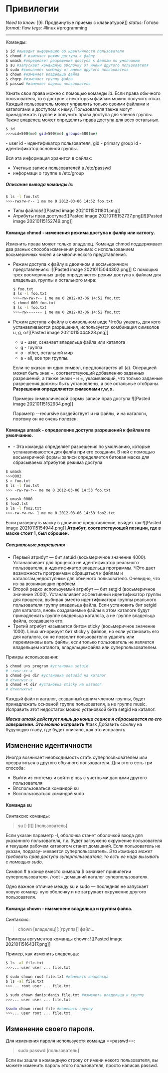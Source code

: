 # Привилегии
*Need to know:* [[6. Продвинутые приемы с клавиатурой]]
*status:* Готово
*format:* flow
*tegs:* #linux #programming

---

Команды:
```bash
$ id #выводит информацию об идентичности пользователя
$ chmod # изменяет режим доступа к файлу
$ umask #определяет разрешения доступа к файлам по умолчанию
$ su #запускает командную оболочку от имени другого пользователя
$ sudo #выполняет команду от имени другого пользователя
$ chown #изменяет владельца файла
$ chgrp #изменяет группу файла
$ passwd #изменяет пароль пользователя
```

Узнать свои права можно с помощью команды *id*. Если права обычного пользователя, то в доступе к некоторым файлам можно получить отказ. Каждый пользователь может управлять только своими файлами и каталогами и доступом к нему. Пользователя также могут принадлежать группе и получить права доступа для членов группы. Также владелец может определить права доступа для всех остальных.
```bash
$ id
>>>uid=500(me) gid=500(me) groups=500(me)
```
\- user id - идентификатор пользователя, gid - primary group id - идентификатор основной группы.

Вся эта информация хранится в файлах:
- Учетные записи пользователей в /etc/passwd
- информаци о группе в /etc/group

##### Описание вывода команды *ls*:
```bash
$ ls -l foo.txt
>>>-rwxrw-r-- 1 me me 0 2012-03-06 14:52 foo.txt
```
- Типы файлов:![[Pasted image 20210115011801.png]]
- Атрибуты прав доступа:![[Pasted image 20210115152737.png]]![[Pasted image 20210115152749.png]]


#### Команда chmod - изменения режима доступа к фалйу или катлогу.
Изменить права может только владелец. Команда chmod поддерживает два разных способа изменения режима: с использованием восьмеричных чисел и символического представления.

- Режим доступа к файлу в двоичном и восмьеричном представлениях:
	![[Pasted image 20210115044302.png]]
	C помощью трех восмеричных цифр определяется режим доступа к файлам для владельца, группы и остального мира:
	```bash
	$ foo.txt
	$ ls -l foo.txt
	>>>-rw-rw-r-- 1 me me 0 2012-03-06 14:52 foo.txt
	$ chmod 600 foo.txt
	$ ls -l foo.txt
	>>>-rw------- 1 me me 0 2012-03-06 14:52 foo.txt
	```

- Режим доступа к файлу в символьном виде Чтобы указать, для кого устанавливаются разрешения, используется комбинация символов u, g, o:![[Pasted image 20210115044828.png]]
	- u - user, означает владельца файла или каталога
	- g - группа
	- o - other, остальной мир
	- a - all, все три группы.

	Если не указан ни один символ, предполагается all (a). Операцией может быть знак +, соответствующий добавлению заданных разрешений, а также знаки - и =, указывающий, что только заданные разрешения должны быть установлены, а все остальные отобраны. 
	**Разрешения определяются символами r,w, x.**
	
	Примеры символической формы записи прав доступа:![[Pasted image 20210115152934.png]]

	Параметр --recursive воздействует и на файлы, и на каталоги, поэтому он не очень полезен.
	
#### Команда umask - определение доступа разрешений к файлам по умолчанию.
- \- Эта команда определяет разрешения по умолчанию, которые устанавливаюстся для фалйа при его создании. В ней с помощью восьмеричной формы записи определяется битовая маска для сбрасываемх атрибутов режима доступа:
```bash
$ umask
>>>0002
$ > foo.txt
$ ls -l foo.txt
>>> -rw-rw-r-- me me 0 2012-03-06 14:53 foo.txt

$ umask 0000
$ foo2.txt
$ la -l foo2.txt
>>>-rw-rw-rw- 1 me me 0 2012-03-06 14:53 foo2.txt
```

Если развернуть маску в двоичное представление, выйдет так:![[Pasted image 20210115154944.png]]
**Атрибут, соответствующей позиции, где в маске стоит 1, был сброшен.**
##### Специальные разрешения
- Первый атрибут — бит setuid (восьмеричное значение 4000). Устанавливает для процесса не идентификатор реального пользователя, а идентификатор владельца программы. ЧЭто дает возможность программам обращаться к файлам и каталогам,недоступным для обычного пользователя. Очевидно, что из-за возникающих проблем.
- Второй редко используемый атрибут — бит setgid (восьмеричное значение 2000). Устанавливает эффективный идентификатор группы для процесса, выбирая вместо идентификатора группы реального пользователя группу владельца файла. Если установить бит setgid для каталога, вновь создаваемые файлы в этом каталоге будут принадлежать группе владельца каталога, а не группе владельца файла, создавшего его. 
- Третий атрибут называется битом sticky (восьмеричное значение 1000). Linux игнорирует бит sticky у файлов, но если установить его для каталога, он не позволит пользователю удалять или переименовы вать файлы, если только пользователь не является владельцем каталога, владельцемфайла или суперпользователем. 

Примры использования:
```bash 
$ chmod u+s program #установка setuid
# -rwsr-xr-x
$ chmod g+s dir #установка setudid на каталог
# drwxrwsr-x
$ chmod +t dir #установка sticky на каталог
# drwxrwxrwt
```

Каждый файл и каталог, созданный одним членом группы, будет принадлежать основной группе пользователя, а не группе music. Исправить этот недостаток можно установкой бита setgid на каталог.

***Маска umask действует лишь до конца сеанса и сбрасывается по его завершении. Это можно исправить*** #task Добавить ссылку на будующую главу, где будет описано, как это исправить


## Изменение идентичности
Иногда возникает необходимость стать суперпозльователем или превратиться в другого обычного пользователя. Для этого есть три способа:
- Выйти из системы и войти в нвь с учетными данными другого пользователя
- Впспользоваться командой su
- Воспользоваться командой sudo

#### Команда su
Синтаксис команды:
> su [-[l]] [пользователь]

Если указан параметр -l, оболочка станет оболочкой входа для указанного пользователя, т.к. будет загружено окружение пользователя и текущим рабочем каталогом станет домашний. Если пользователь не указан, подразу-
мевается суперпользователь. *Эта команда может требовать прав доступа суперпользователя, то есть ее надо вызывать с помощью sudo*.

Символ # в конце вместо символа $ означает привилегии суперпользователя. /root - домашний каталог суперпользователя.

Одно важное отличие между su и sudo — последняя не запускает новую команд-
ную оболочку и не загружает окружение другого пользователя.

#### Команда chown - имзменене владельца и группы файла.
Синтаксис:
>chown [владелец][:[группа]] файл...

Примеры аргументов команды chown: ![[Pasted image 20210115164317.png]]

Пример, как изменить владельца:
```bash
$ ls -al file.txt
>>>... user user ... file.txt

$ sudo chown root file.txt #изменить владельца
$ ls -al file.txt
>>>... root user ... file.txt

$ sudo chown danis:danis file.txt #изменить владельца и группу
>>>... user user ... file.txt

$sudo chown :root file #изменить группу
>>>... user root ... file.txt
```

## Изменение своего пароля.
Для изменения пароля используестя команда ==passwd==:
>sudo passwd [пользователь]

Если вы зашли в командную строку от имени некого пользователя, вы можете изменить пароль этого пользователя, просто написав passwd.